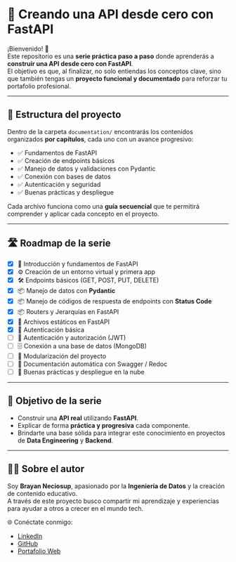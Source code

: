 # 🚀 Creando una API desde cero con FastAPI  

¡Bienvenido! 👋  
Este repositorio es una **serie práctica paso a paso** donde aprenderás a **construir una API desde cero con FastAPI**.  
El objetivo es que, al finalizar, no solo entiendas los conceptos clave, sino que también tengas un **proyecto funcional y documentado** para reforzar tu portafolio profesional.  

---

## 📂 Estructura del proyecto  

Dentro de la carpeta `documentation/` encontrarás los contenidos organizados **por capítulos**, cada uno con un avance progresivo:  

- ✅ Fundamentos de FastAPI  
- ✅ Creación de endpoints básicos  
- ✅ Manejo de datos y validaciones con Pydantic  
- ✅ Conexión con bases de datos  
- ✅ Autenticación y seguridad  
- ✅ Buenas prácticas y despliegue  

Cada archivo funciona como una **guía secuencial** que te permitirá comprender y aplicar cada concepto en el proyecto.  

---

## 🛣️ Roadmap de la serie  

- [x] 📘 Introducción y fundamentos de FastAPI  
- [x] ⚙️ Creación de un entorno virtual y primera app  
- [x] 🛠️ Endpoints básicos (GET, POST, PUT, DELETE)  
- [x] 📦 Manejo de datos con **Pydantic**  
- [x] 📦 Manejo de códigos de respuesta de endpoints con **Status Code**
- [x] 📦 Routers y Jerarquías en FastAPI
- [x] 🔐 Archivos estáticos en FastAPI
- [x] 🔐 Autenticación básica
- [ ] 🔐 Autenticación y autorización (JWT)
- [ ] 🗄️ Conexión a una base de datos (MongoDB)  
- [ ] 🧩 Modularización del proyecto  
- [ ] 📑 Documentación automática con Swagger / Redoc  
- [ ] 🚀 Buenas prácticas y despliegue en la nube  

---

## 🎯 Objetivo de la serie  

- Construir una **API real** utilizando **FastAPI**.  
- Explicar de forma **práctica y progresiva** cada componente.  
- Brindarte una base sólida para integrar este conocimiento en proyectos de **Data Engineering** y **Backend**.  

---

## 👨‍💻 Sobre el autor  

Soy **Brayan Neciosup**, apasionado por la **Ingeniería de Datos** y la creación de contenido educativo.  
A través de este proyecto busco compartir mi aprendizaje y experiencias para ayudar a otros a crecer en el mundo tech.  

🌐 Conéctate conmigo:  
- [LinkedIn](https://www.linkedin.com/in/brayan-rafael-neciosup-bola%C3%B1os-407a59246/)  
- [GitHub](https://github.com/BrayanR03)  
- [Portafolio Web](https://bryanneciosup626.wixsite.com/brayandataanalitics)  


